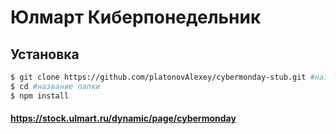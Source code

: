 # Юлмарт Киберпонедельник

## Установка

```sh
$ git clone https://github.com/platonovAlexey/cybermonday-stub.git #название папки
$ cd #название папки
$ npm install
```

#### https://stock.ulmart.ru/dynamic/page/cybermonday
